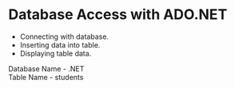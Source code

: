# Database Access with ADO.NET

- Connecting with database.
- Inserting data into table.
- Displaying table data.

Database Name - .NET  
Table Name - students
